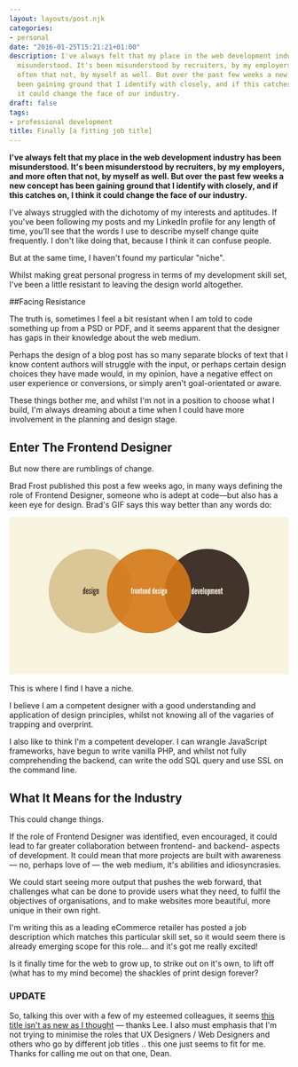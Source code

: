 ```yaml
---
layout: layouts/post.njk
categories:
- personal
date: "2016-01-25T15:21:21+01:00"
description: I've always felt that my place in the web development industry has been
  misunderstood. It's been misunderstood by recruiters, by my employers, and more
  often that not, by myself as well. But over the past few weeks a new concept has
  been gaining ground that I identify with closely, and if this catches on, I think
  it could change the face of our industry.
draft: false
tags:
- professional development
title: Finally [a fitting job title]
---
```


**I've always felt that my place in the web development industry has been misunderstood. It's been misunderstood by recruiters, by my employers, and more often that not, by myself as well. But over the past few weeks a new concept has been gaining ground that I identify with closely, and if this catches on, I think it could change the face of our industry.**

I've always struggled with the dichotomy of my interests and aptitudes. If you've been following my posts and my LinkedIn profile for any length of time, you'll see that the words I use to describe myself change quite frequently. I don't like doing that, because I think it can confuse people.

But at the same time, I haven't found my particular "niche".

Whilst making great personal progress in terms of my development skill set, I've been a little resistant to leaving the design world altogether.

##Facing Resistance

The truth is, sometimes I feel a bit resistant when I am told to code something up from a PSD or PDF, and it seems apparent that the designer has gaps in their knowledge about the web medium.

Perhaps the design of a blog post has so many separate blocks of text that I know content authors will struggle with the input, or perhaps certain design choices they have made would, in my opinion, have a negative effect on user experience or conversions, or simply aren't goal-orientated or aware.

These things bother me, and whilst I'm not in a position to choose what I build, I'm always dreaming about a time when I could have more involvement in the planning and design stage.

## Enter The Frontend Designer

But now there are rumblings of change.

Brad Frost published this post a few weeks ago, in many ways defining the role of Frontend Designer, someone who is adept at code—but also has a keen eye for design. Brad's GIF says this way better than any words do:

![Two seperate circles - labeled design and development - being overlapped by a third circle labelled 'frontend design'](/img/frontend-design.gif)

This is where I find I have a niche.

I believe I am a competent designer with a good understanding and application of design principles, whilst not knowing all of the vagaries of trapping and overprint.

I also like to think I'm a competent developer. I can wrangle JavaScript frameworks, have begun to write vanilla PHP, and whilst not fully comprehending the backend, can write the odd SQL query and use SSL on the command line.

## What It Means for the Industry

This could change things.

If the role of Frontend Designer was identified, even encouraged, it could lead to far greater collaboration between frontend- and backend- aspects of development. It could mean that more projects are built with awareness — no, perhaps love of — the web medium, it's abilities and idiosyncrasies.

We could start seeing more output that pushes the web forward, that challenges what can be done to provide users what they need, to fulfil the objectives of organisations, and to make websites more beautiful, more unique in their own right.

I'm writing this as a leading eCommerce retailer has posted a job description which matches this particular skill set, so it would seem there is already emerging scope for this role... and it's got me really excited!

Is it finally time for the web to grow up, to strike out on it's own, to lift off (what has to my mind become) the shackles of print design forever?

### UPDATE

So, talking this over with a few of my esteemed colleagues, it seems [this title isn't as new as I thought](https://rachelnabors.com/2010/11/whats-a-front-end-designerdeveloper/ "Rachel Nabors: What's a Front End Designer / Developer") — thanks Lee.
I also must emphasis that I'm not trying to minimise the roles that UX Designers / Web Designers and others who go by different job titles .. this one just seems to fit for me. Thanks for calling me out on that one, Dean.
